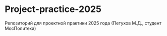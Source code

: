 # Project-practice-2025
Репозиторий для проектной практики 2025 года (Петухов М.Д., студент МосПолитеха)
